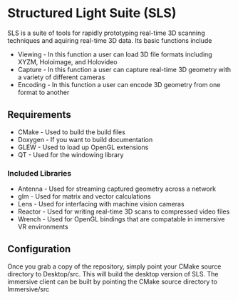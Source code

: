 Structured Light Suite (SLS)
==============
SLS is a suite of tools for rapidly prototyping real-time 3D scanning techniques
and aquiring real-time 3D data. Its basic functions include
* Viewing - In this function a user can load 3D file formats including XYZM, Holoimage, and Holovideo
* Capture - In this function a user can capture real-time 3D geometry with a variety of different cameras
* Encoding - In this function a user can encode 3D geometry from one format to another

Requirements
------------
* CMake - Used to build the build files
* Doxygen - If you want to build documentation
* GLEW - Used to load up OpenGL extensions
* QT - Used for the windowing library

### Included Libraries
* Antenna - Used for streaming captured geometry across a network
* glm - Used for matrix and vector calculations
* Lens - Used for interfacing with machine vision cameras
* Reactor - Used for writing real-time 3D scans to compressed video files
* Wrench - Used for OpenGL bindings that are compatable in immersive VR environments

Configuration
-------------
Once you grab a copy of the repository, simply point your CMake source directory 
to Desktop/src. This will build the desktop version of SLS. The immersive client
can be built by pointing the CMake source directory to Immersive/src
